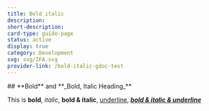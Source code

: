 ```yaml
---
title: Bold italic
description: 
short-description: 
card-type: guide-page
status: active
display: true
category: Development
svg: svg/2FA.svg
provider-link: /bold-italic-gdoc-test
---
```

<div class="content-section">
<div class="section-container" markdown="1">
## **Bold** and **_Bold, Italic Heading_**


This is **bold**, _italic_, **bold & italic**, <ins>underline</ins>, **_<ins>bold & italic & underline</ins>_**
</div>
</div>